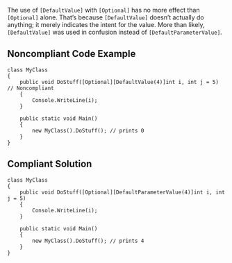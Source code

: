 The use of `[DefaultValue]` with `[Optional]` has no more effect than `[Optional]` alone. That’s because `[DefaultValue]` doesn’t actually do anything; it merely indicates the intent for the value. More than likely, `[DefaultValue]` was used in confusion instead of `[DefaultParameterValue]`.
 
## Noncompliant Code Example

    class MyClass
    {
        public void DoStuff([Optional][DefaultValue(4)]int i, int j = 5)  // Noncompliant
        {
            Console.WriteLine(i);
        }
    
        public static void Main()
        {
            new MyClass().DoStuff(); // prints 0
        }
    }

## Compliant Solution

    class MyClass
    {
        public void DoStuff([Optional][DefaultParameterValue(4)]int i, int j = 5)
        {
            Console.WriteLine(i);
        }
    
        public static void Main()
        {
            new MyClass().DoStuff(); // prints 4
        }
    }
